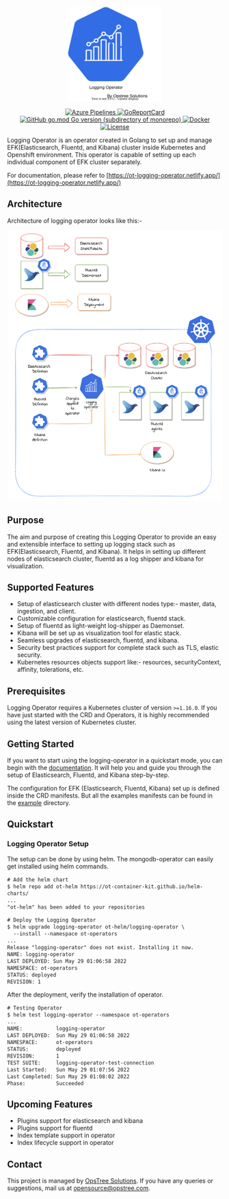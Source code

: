 <p align="center">
  <img src="./static/logging-operator-logo.svg" height="220" width="220">
</p>

<p align="center">
  <a href="https://dev.azure.com/opstreedevops/DevOps/_build/latest?definitionId=8&repoName=OT-CONTAINER-KIT%logging-operator&branchName=master">
    <img src="https://dev.azure.com/opstreedevops/DevOps/_apis/build/status/logging-operator?repoName=OT-CONTAINER-KIT%logging-operator&branchName=master" alt="Azure Pipelines">
  </a>
  <a href="https://goreportcard.com/report/github.com/OT-CONTAINER-KIT/logging-operator">
    <img src="https://goreportcard.com/badge/github.com/OT-CONTAINER-KIT/logging-operator" alt="GoReportCard">
  </a>
  <a href="http://golang.org">
    <img src="https://img.shields.io/github/go-mod/go-version/OT-CONTAINER-KIT/logging-operator" alt="GitHub go.mod Go version (subdirectory of monorepo)">
  </a>
  <a href="https://quay.io/repository/opstree/logging-operator">
    <img src="https://img.shields.io/badge/container-ready-green" alt="Docker">
  </a>
  <a href="https://github.com/OT-CONTAINER-KIT/logging-operator/master/LICENSE">
    <img src="https://img.shields.io/badge/License-Apache%202.0-blue.svg" alt="License">
  </a>
</p>

Logging Operator is an operator created in Golang to set up and manage EFK(Elasticsearch, Fluentd, and Kibana) cluster inside Kubernetes and Openshift environment. This operator is capable of setting up each individual component of EFK cluster separately.

For documentation, please refer to [https://ot-logging-operator.netlify.app/](https://ot-logging-operator.netlify.app/)

## Architecture

Architecture of logging operator looks like this:-

<div align="center">
    <img src="./static/logging-operator-arc.png">
</div>

## Purpose

The aim and purpose of creating this Logging Operator to provide an easy and extensible interface to setting up logging stack such as EFK(Elasticsearch, Fluentd, and Kibana). It helps in setting up different nodes of elasticsearch cluster, fluentd as a log shipper and kibana for visualization.

## Supported Features

- Setup of elasticsearch cluster with different nodes type:- master, data, ingestion, and client.
- Customizable configuration for elasticsearch, fluentd stack.
- Setup of fluentd as light-weight log-shipper as Daemonset.
- Kibana will be set up as visualization tool for elastic stack.
- Seamless upgrades of elasticsearch, fluentd, and kibana.
- Security best practices support for complete stack such as TLS, elastic security.
- Kubernetes resources objects support like:- resources, securityContext, affinity, tolerations, etc.

## Prerequisites

Logging Operator requires a Kubernetes cluster of version `>=1.16.0`. If you have just started with the CRD and Operators, it is highly recommended using the latest version of Kubernetes cluster.

## Getting Started

If you want to start using the logging-operator in a quickstart mode, you can begin with the [documentation](https://ot-logging-operator.netlify.app/). It will help you and guide you through the setup of Elasticsearch, Fluentd, and Kibana  step-by-step.

The configuration for EFK (Elasticsearch, Fluentd, Kibana) set up is defined inside the CRD manifests. But all the examples manifests can be found in the [example](./examples) directory.

## Quickstart

### Logging Operator Setup

The setup can be done by using helm. The mongodb-operator can easily get installed using helm commands.

```shell
# Add the helm chart
$ helm repo add ot-helm https://ot-container-kit.github.io/helm-charts/
...
"ot-helm" has been added to your repositories
```

```shell
# Deploy the Logging Operator
$ helm upgrade logging-operator ot-helm/logging-operator \
  --install --namespace ot-operators
...
Release "logging-operator" does not exist. Installing it now.
NAME: logging-operator
LAST DEPLOYED: Sun May 29 01:06:58 2022
NAMESPACE: ot-operators
STATUS: deployed
REVISION: 1
```

After the deployment, verify the installation of operator.

```shell
# Testing Operator
$ helm test logging-operator --namespace ot-operators
...
NAME:           logging-operator
LAST DEPLOYED:  Sun May 29 01:06:58 2022
NAMESPACE:      ot-operators
STATUS:         deployed
REVISION:       1
TEST SUITE:     logging-operator-test-connection
Last Started:   Sun May 29 01:07:56 2022
Last Completed: Sun May 29 01:08:02 2022
Phase:          Succeeded
```

## Upcoming Features

- Plugins support for elasticsearch and kibana
- Plugins support for fluentd
- Index template support in operator
- Index lifecycle support in operator

## Contact

This project is managed by [OpsTree Solutions](https://opstree.com/). If you have any queries or suggestions, mail us at [opensource@opstree.com](mailto:opensource@opstree.com).

